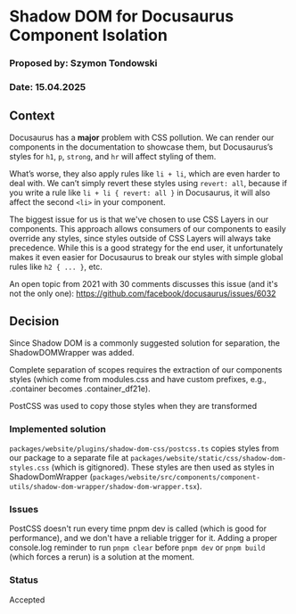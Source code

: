 # Shadow DOM for Docusaurus Component Isolation

### Proposed by: Szymon Tondowski

### Date: 15.04.2025

## Context

Docusaurus has a **major** problem with CSS pollution. We can render our components in the documentation to showcase them, but Docusaurus’s styles for `h1`, `p`, `strong`, and `hr` will affect styling of them.

What’s worse, they also apply rules like `li + li`, which are even harder to deal with. We can’t simply revert these styles using `revert: all`, because if you write a rule like `li + li { revert: all }` in Docusaurus, it will also affect the second `<li>` in your component.

The biggest issue for us is that we've chosen to use CSS Layers in our components. This approach allows consumers of our components to easily override any styles, since styles outside of CSS Layers will always take precedence. While this is a good strategy for the end user, it unfortunately makes it even easier for Docusaurus to break our styles with simple global rules like `h2 { ... }`, etc.

An open topic from 2021 with 30 comments discusses this issue (and it's not the only one):
https://github.com/facebook/docusaurus/issues/6032

## Decision

Since Shadow DOM is a commonly suggested solution for separation, the ShadowDOMWrapper was added.

Complete separation of scopes requires the extraction of our components styles (which come from modules.css and have custom prefixes, e.g., .container becomes .container_df21e).

PostCSS was used to copy those styles when they are transformed

### Implemented solution
`packages/website/plugins/shadow-dom-css/postcss.ts` copies styles from our package to a separate file at `packages/website/static/css/shadow-dom-styles.css` (which is gitignored). These styles are then used as styles in ShadowDomWrapper (`packages/website/src/components/component-utils/shadow-dom-wrapper/shadow-dom-wrapper.tsx`).

### Issues
PostCSS doesn't run every time pnpm dev is called (which is good for performance), and we don't have a reliable trigger for it. Adding a proper console.log reminder to run `pnpm clear` before `pnpm dev` or `pnpm build` (which forces a rerun) is a solution at the moment.

### Status

Accepted
